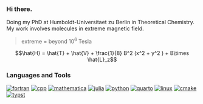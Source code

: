 ### Hi there.

Doing my PhD at Humboldt-Universitaet zu Berlin in Theoretical Chemistry. My work involves molecules in extreme magnetic field.

> extreme = beyond $`10^6`$ Tesla

```math
\hat{H} = \hat{T} + \hat{V} + \frac{1}{8} B^2 (x^2 + y^2 ) + B\times \hat{L}_z
```
 
### Languages and Tools

[![fortran][fortran-img]][fortran-url]
[![cpp][cpp-img]][cpp-url]
[![mathematica][mathematica-img]][mathematica-url]
[![julia][julia-img]][julia-url]
[![python][python-img]][python-url]
[![quarto][quarto-img]][quarto-url]
[![linux][linux-img]][linux-url]
[![cmake][cmake-img]][cmake-url]
[![typst][typst-img]][typst-url]


[fortran-img]: https://img.shields.io/badge/Fortran-641975?style=flat&logo=fortran&logoColor=white
[fortran-url]: https://fortran-lang.org/

[cpp-img]: https://img.shields.io/badge/C%2B%2B-0F52BA?style=flat&logo=cplusplus&logoColor=white
[cpp-url]: https://cplusplus.com/

[mathematica-img]: https://img.shields.io/badge/Wolfram_Mathematica-red?style=flat&logo=wolframmathematica&logoColor=neon
[mathematica-url]: https://reference.wolfram.com/language/

[julia-img]: https://img.shields.io/badge/Julia-purple?style=flat&logo=julia
[julia-url]: https://julialang.org

[python-img]: https://img.shields.io/badge/Python-blue?style=flat&logo=python&logoColor=yellow
[python-url]: https://www.python.org

[quarto-img]: https://img.shields.io/badge/Quarto-limegreen?style=flat&logo=markdown
[quarto-url]: https://quarto.org

[linux-img]: https://img.shields.io/badge/Linux-navy?style=flat&logo=fedora
[linux-url]: https://fedoraproject.org/

[cmake-img]: https://img.shields.io/badge/CMake-forestgreen?style=flat&logo=cmake
[cmake-url]: https://cmake.org/

[typst-img]: https://img.shields.io/badge/Typst-teal?style=flat&logo=typst&logoColor=white&logoSize=auto&labelColor=teal
[typst-url]: https://typst.app
